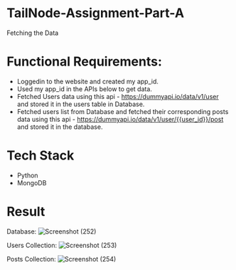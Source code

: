 # TailNode-Assignment-Part-A
Fetching the Data 

# Functional Requirements:
- Loggedin to the website and created my app_id.
- Used my app_id in the APIs below to get data.
- Fetched Users data using this api - https://dummyapi.io/data/v1/user and stored it in the
users table in Database.
- Fetched users list from Database and fetched their corresponding posts data using this
api - https://dummyapi.io/data/v1/user/{{user_id}}/post and stored it in the database.

# Tech Stack
- Python
- MongoDB

# Result 

Database:
![Screenshot (252)](https://github.com/dhanushkaduluri/TailNode-Assignment-Part-A/assets/141426818/44efc393-533a-4fb8-a0f7-d0db9ecb9190)

Users Collection:
![Screenshot (253)](https://github.com/dhanushkaduluri/TailNode-Assignment-Part-A/assets/141426818/a2e52d99-6579-47b3-8708-b1e422603600)

Posts Collection:
![Screenshot (254)](https://github.com/dhanushkaduluri/TailNode-Assignment-Part-A/assets/141426818/104a6954-6b9f-4aac-a903-5e44b06cd571)
